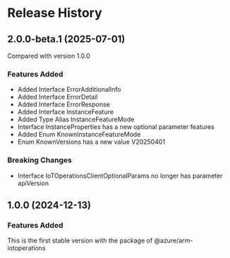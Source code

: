 # Release History
    
## 2.0.0-beta.1 (2025-07-01)
Compared with version 1.0.0
    
### Features Added

  - Added Interface ErrorAdditionalInfo
  - Added Interface ErrorDetail
  - Added Interface ErrorResponse
  - Added Interface InstanceFeature
  - Added Type Alias InstanceFeatureMode
  - Interface InstanceProperties has a new optional parameter features
  - Added Enum KnownInstanceFeatureMode
  - Enum KnownVersions has a new value V20250401

### Breaking Changes

  - Interface IoTOperationsClientOptionalParams no longer has parameter apiVersion
    
    
## 1.0.0 (2024-12-13)

### Features Added

This is the first stable version with the package of @azure/arm-iotoperations
